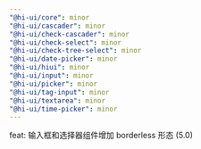 ```yaml
---
"@hi-ui/core": minor
"@hi-ui/cascader": minor
"@hi-ui/check-cascader": minor
"@hi-ui/check-select": minor
"@hi-ui/check-tree-select": minor
"@hi-ui/date-picker": minor
"@hi-ui/hiui": minor
"@hi-ui/input": minor
"@hi-ui/picker": minor
"@hi-ui/tag-input": minor
"@hi-ui/textarea": minor
"@hi-ui/time-picker": minor
---
```


feat: 输入框和选择器组件增加 borderless 形态 (5.0)
